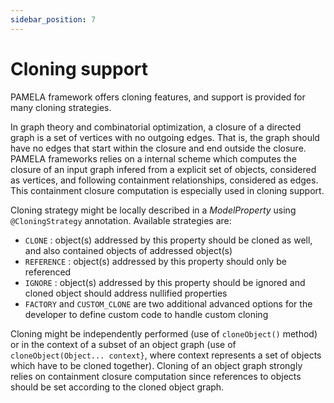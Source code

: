 ```yaml
---
sidebar_position: 7
---
```


# Cloning support

PAMELA framework offers cloning features, and support is provided for many cloning strategies. 

In graph theory and combinatorial optimization, a closure of a directed graph is a set of vertices with no outgoing edges. That is, the graph should have no edges that start within the closure and end outside the closure. PAMELA frameworks relies on a internal scheme which computes the closure of an input graph infered from a explicit set of objects, considered as vertices, and following containment relationships, considered as edges. This containment closure computation is especially used in cloning support. 

Cloning strategy might be locally described in a *ModelProperty* using `@CloningStrategy` annotation. Available strategies are:

- `CLONE` : object(s) addressed by this property should be cloned as well, and also contained objects of addressed object(s)
- `REFERENCE` : object(s) addressed by this property should only be referenced
- `IGNORE` : object(s) addressed by this property should be ignored and cloned object should address nullified properties
- `FACTORY` and `CUSTOM_CLONE` are two additional advanced options for the developer to define custom code to handle custom cloning

Cloning might be independently performed (use of `cloneObject()` method) or in the context of a subset of an object graph (use of `cloneObject(Object... context}`, where context represents a set of objects which have to be cloned together). Cloning of an object graph strongly relies on containment closure computation since references to objects should be set according to the cloned object graph.

 

    
  
